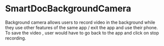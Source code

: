 # SmartDocBackgroundCamera

Background camera allows users to record video in the background while they use other features of the same app / exit the app and use their phone. To save the video , user would have to go back to the app and click on stop recording.
